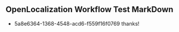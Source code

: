 ## OpenLocalization Workflow Test MarkDown
* 5a8e6364-1368-4548-acd6-f559f16f0769 thanks!

<!--HONumber=Jul16_HO3-->


